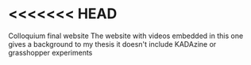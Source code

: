 <<<<<<< HEAD
=======
Colloquium final website
The website with videos embedded in
this one gives a background to my thesis
it doesn't include KADAzine or grasshopper experiments

